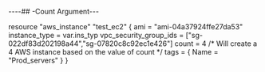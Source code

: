 ----## -Count Argument---

resource "aws_instance" "test_ec2" {
  ami = "ami-04a37924ffe27da53"
  instance_type = var.ins_typ
  vpc_security_group_ids = ["sg-022df83d202198a44","sg-07820c8c92ec1e426"] 
  count = 4 /* Will create a 4 AWS instance based on the value of count */
  tags = {
    Name = "Prod_servers"
  }
}

